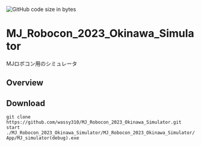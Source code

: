 ![GitHub code size in bytes](https://img.shields.io/github/languages/code-size/wassy310/MJ_Robocon_2023_Okinawa_Simulator)
# MJ_Robocon_2023_Okinawa_Simulator
MJロボコン用のシミュレータ

## Overview

## Download
`git clone https://github.com/wassy310/MJ_Robocon_2023_Okinawa_Simulator.git`
`start ./MJ_Robocon_2023_Okinawa_Simulator/MJ_Robocon_2023_Okinawa_Simulator/App/MJ_simulator(debug).exe`
